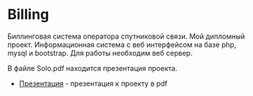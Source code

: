 # Billing

Биллинговая система оператора спутниковой связи. Мой дипломный проект. Информационная система с веб интерфейсом на базе php, mysql и bootstrap.
Для работы необходим веб сервер.

В файле Solo.pdf находится презентация проекта.
* [Презентация](https://github.com/realTrueProger/Billing/blob/master/Solo.pdf) - презентация к проекту в pdf
